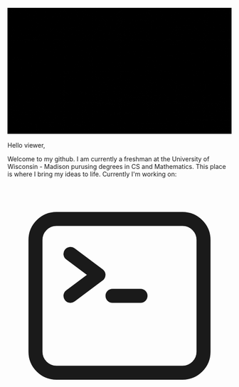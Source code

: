 
![](https://github.com/humaspasta/humaspasta/blob/main/Intro.gif)
<p>Hello viewer,

Welcome to my github. I am currently a freshman at the University of Wisconsin - Madison purusing degrees in CS and Mathematics. This place is where I bring my ideas to life. Currently I'm working on:
</p>
<svg xmlns="http://www.w3.org/2000/svg" fill="none" viewBox="0 0 24 24" stroke-width="1.5" stroke="currentColor" class="size-6">
  <path stroke-linecap="round" stroke-linejoin="round" d="m6.75 7.5 3 2.25-3 2.25m4.5 0h3m-9 8.25h13.5A2.25 2.25 0 0 0 21 18V6a2.25 2.25 0 0 0-2.25-2.25H5.25A2.25 2.25 0 0 0 3 6v12a2.25 2.25 0 0 0 2.25 2.25Z" />

<!--
**humaspasta/humaspasta** is a ✨ _special_ ✨ repository because its `README.md` (this file) appears on your GitHub profile.

Here are some ideas to get you started:

- 🔭 I’m currently working on ...
- 🌱 I’m currently learning ...
- 👯 I’m looking to collaborate on ...
- 🤔 I’m looking for help with ...
- 💬 Ask me about ...
- 📫 How to reach me: ...
- 😄 Pronouns: ...
- ⚡ Fun fact: ...
-->
